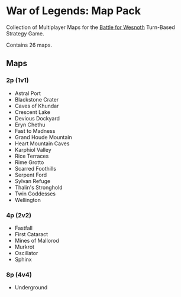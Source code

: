 # War of Legends: Map Pack

Collection of Multiplayer Maps for the [Battle for Wesnoth](https://www.wesnoth.org/) Turn-Based Strategy Game.

Contains 26 maps.

## Maps

### 2p (1v1)

- Astral Port
- Blackstone Crater
- Caves of Khundar
- Crescent Lake
- Devious Dockyard
- Eryn Chethu
- Fast to Madness
- Grand Houde Mountain
- Heart Mountain Caves
- Karphiol Valley
- Rice Terraces
- Rime Grotto
- Scarred Foothills
- Serpent Ford
- Sylvan Refuge
- Thalin's Stronghold
- Twin Goddesses
- Wellington

### 4p (2v2)

- Fastfall
- First Cataract
- Mines of Mallorod
- Murkrot
- Oscillator
- Sphinx

### 8p (4v4)

- Underground
